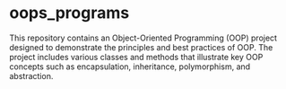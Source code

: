 # oops_programs
This repository contains an Object-Oriented Programming (OOP) project designed to demonstrate the principles and best practices of OOP. The project includes various classes and methods that illustrate key OOP concepts such as encapsulation, inheritance, polymorphism, and abstraction.
